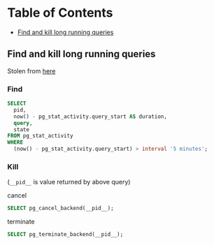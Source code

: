 # Table of Contents

- [Find and kill long running queries](#find-and-kill-long-running-queries)

## Find and kill long running queries

Stolen from [here](https://medium.com/little-programming-joys/finding-and-killing-long-running-queries-on-postgres-7c4f0449e86d)

### Find

```sql
SELECT
  pid,
  now() - pg_stat_activity.query_start AS duration,
  query,
  state
FROM pg_stat_activity
WHERE 
  (now() - pg_stat_activity.query_start) > interval '5 minutes';
```

### Kill

(`__pid__` is value returned by above query)

cancel

```sql
SELECT pg_cancel_backend(__pid__);
```

terminate

```sql
SELECT pg_terminate_backend(__pid__);
```
